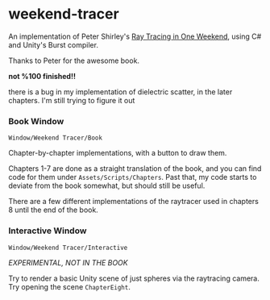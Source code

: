 # weekend-tracer
An implementation of Peter Shirley's [Ray Tracing in One Weekend](http://www.realtimerendering.com/raytracing/Ray%20Tracing%20in%20a%20Weekend.pdf), using C# and Unity's Burst compiler.

Thanks to Peter for the awesome book.

**not %100 finished!!**

there is a bug in my implementation of dielectric scatter, in the later chapters.  I'm still trying to figure it out

### Book Window

`Window/Weekend Tracer/Book`

Chapter-by-chapter implementations, with a button to draw them.

Chapters 1-7 are done as a straight translation of the book, and you can find code for them under `Assets/Scripts/Chapters`.
Past that, my code starts to deviate from the book somewhat, but should still be useful.  

There are a few different implementations of the raytracer used in chapters 8 until the end of the book.


### Interactive Window
`Window/Weekend Tracer/Interactive`

_EXPERIMENTAL, NOT IN THE BOOK_

Try to render a basic Unity scene of just spheres via the raytracing camera.  Try opening the scene `ChapterEight`.

